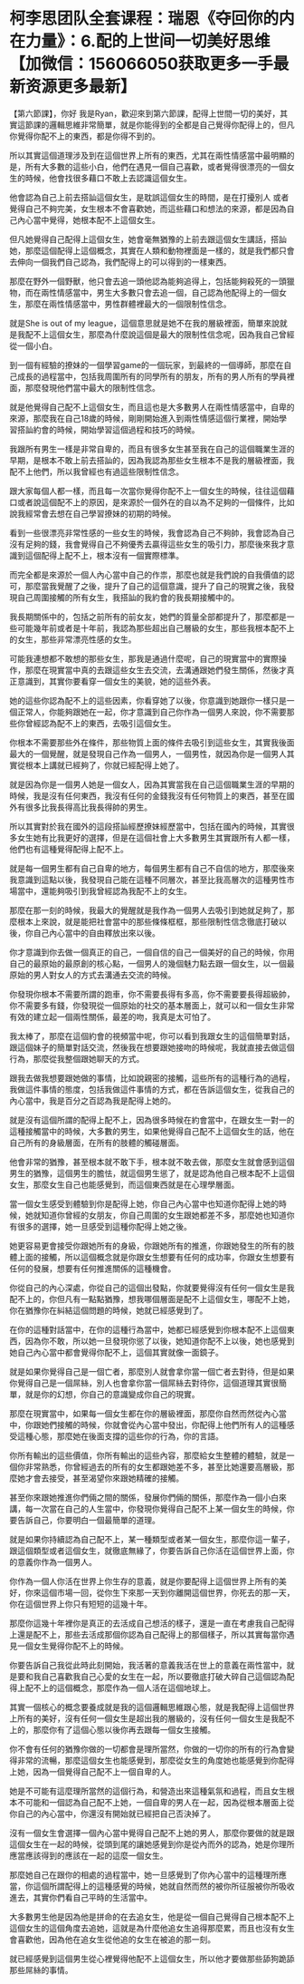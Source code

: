 # 柯李思团队全套课程：瑞恩《夺回你的内在力量》：6.配的上世间一切美好思维【加微信：156066050获取更多一手最新资源更多最新】

【第六節課】，你好 我是Ryan，歡迎來到第六節課，配得上世間一切的美好，其實這節課的邏輯思維非常簡單，就是你能得到的全都是自己覺得你配得上的，但凡你覺得你配不上的東西，都是你得不到的。

所以其實這個道理涉及到在這個世界上所有的東西，尤其在兩性情感當中最明顯的是，所有大多數的這些小白，他們在遇見一個自己喜歡，或者覺得很漂亮的一個女生的時候，他會找很多藉口不敢上去認識這個女生。

他會認為自己上前去搭訕這個女生，是耽誤這個女生的時間，是在打擾別人 或者覺得自己不夠完美，女生根本不會喜歡她，而這些藉口和想法的來源，都是因為自己內心當中覺得，她根本配不上這個女生。

但凡她覺得自己配得上這個女生，她會毫無猶豫的上前去跟這個女生講話，搭訕她，那麼這個配得上這個概念，其實在人類和動物裡面是一樣的，就是我們都只會去伸向一個我們自己認為，我們配得上的可以得到的一樣東西。

那麼在野外一個野獸，他只會去追一頭他認為能夠追得上，包括能夠殺死的一頭獵物，而在兩性情感當中，男生大多數只會去追一個，自己認為他配得上的一個女生，那麼在兩性情感當中，男性群體裡最大的一個限制性信念。

就是She is out of my league，這個意思就是她不在我的層級裡面，簡單來說就是我配不上這個女生，那麼為什麼說這個是最大的限制性信念呢，因為我自己曾經從一個小白。

到一個有經驗的撩妹的一個學習game的一個玩家，到最終的一個導師，那麼在自己成長的過程當中，包括我周圍所有的同學所有的朋友，所有的男人所有的學員裡面，那麼發現他們當中最大的限制性信念。

就是他覺得自己配不上這個女生，而且這也是大多數男人在兩性情感當中，自卑的來源，那麼我在自己18歲的時候，剛剛開始進入到兩性情感這個行業裡，開始學習搭訕約會的時候，開始學習這個過程和技巧的時候。

我跟所有男生一樣是非常自卑的，而且有很多女生甚至我在自己的這個職業生涯的早期，是根本不敢上前去搭訕的，因為我認為那些女生根本不是我的層級裡面，我配不上他們，所以我曾經也有過這些限制性信念。

跟大家每個人都一樣，而且每一次當你覺得你配不上一個女生的時候，往往這個藉口或者說這個配不上的原因，是來源於一個外在的自以為不足夠的一個條件，比如說我經常會去想在自己學習撩妹的初期的時候。

看到一些很漂亮非常性感的一些女生的時候，我會認為自己不夠帥，我會認為自己沒有足夠的錢，我會覺得自己不夠優秀去贏得這些女生的吸引力，那麼後來我才意識到這個配得上配不上，根本沒有一個實際標準。

而完全都是來源於一個人內心當中自己的作祟，那麼也就是我們說的自我價值的認可，那麼當我覺醒了之後，提升了自己的這個意識，提升了自己的現實之後，我發現自己周圍接觸的所有女生，我搭訕的我約會的我長期接觸中的。

我長期關係中的，包括之前所有的前女友，她們的質量全部都提升了，那麼都是一些可能幾年前或者是十年前，我認為那些超出自己層級的女生，那些我根本配不上的女生，那些非常漂亮性感的女生。

可能我連想都不敢想的那些女生，那我是通過什麼呢，自己的現實當中的實際操作，那麼在現實當中真的去跟這些女生去交流，去溝通跟她們發生關係，然後才真正意識到，其實你要看穿一個女生的美貌，她的這些外表。

她的這些你認為配不上的這些因素，你看穿她了以後，你意識到她跟你一樣只是一個正常人，你能夠跟她在一起，你才意識到自己你作為一個男人來說，你不需要那些你曾經認為配不上的東西，去吸引這個女生。

你根本不需要那些外在條件，那些物質上面的條件去吸引到這些女生，其實我後面最大的一個覺醒，就是發現自己作為一個男人，一個男性，就因為你是一個男人其實從根本上講就已經夠了，你就已經配得上她了。

就是因為你是一個男人她是一個女人，因為其實當我在自己這個職業生涯的早期的時候，我是沒有任何東西，我沒有任何的金錢我沒有任何物質上的東西，甚至在國外有很多比我長得高比我長得帥的男生。

所以其實對於我在國外的這段搭訕經歷撩妹經歷當中，包括在國內的時候，其實很多女生她有比我更好的選擇，但是在這個社會上大多數男生其實跟所有人都一樣，他們也有這種覺得配得上配不上。

就是每一個男生都有自己自卑的地方，每個男生都有自己不自信的地方，那麼後來我意識到這點以後，我發現自己能在這種不同層次，甚至比我高層次的這種男性市場當中，還能夠吸引到我曾經認為我配不上的女生。

那麼在那一刻的時候，我最大的覺醒就是我作為一個男人去吸引到她就足夠了，那麼根本上來說，就是能把社會當中的那些條條框框，那些限制性信念徹底打破以後，你自己內心當中的自由釋放出來以後。

你才意識到你去做一個真正的自己，一個自信的自己一個美好的自己的時候，你用自己的最原始的最原創的核心點，一個男人的幾個魅力點去跟一個女生，以一個最原始的男人對女人的方式去溝通去交流的時候。

你發現你根本不需要所謂的跑車，你不需要長得有多高，你不需要要長得超級帥，你不需要多有錢，你發現從一個原始的社交的基本層面上，就可以和一個女生非常有效的建立起一個兩性關係，最差的吻，我真是太可怕了。

我太棒了，那麼在這個約會的視頻當中呢，你可以看到我跟女生的這個簡單對話，跟這個妹子的簡單對話交流，然後我在想要跟她接吻的時候呢，我就直接去做這個行為，那麼從我整個跟她聊天的方式。

跟我去做我想要跟她做的事情，比如說親密的接觸，這些所有的這種行為的過程，我做這件事情的態度，包括我做這件事情的方式，都在告訴這個女生，從我自己的內心當中，我是百分之百認為我是配得上她的。

就是沒有這個所謂的配得上配不上，因為很多時候在約會當中，在跟女生一對一的這種接觸當中的時候，大多數的男生，如果他覺得自己配不上這個女生的話，他在自己所有的身級層面，在所有的肢體的觸碰層面。

他會非常的猶豫，甚至根本就不敢下手，根本就不敢去做，那麼女生就會感到這個男生的猶豫，這個男生的膽怯，就這個男生慫了，就是認為他自己根本配不上這個女生，那麼女生自己也能感覺到，而這個東西就是在心理學層面。

當一個女生感受到體驗到你是配得上她，你自己內心當中也知道你配得上她的時候，她就知道你曾經的女朋友，你自己周圍的女生跟她都差不多，那麼她也知道你有很多的選擇，她一旦感受到這種你配得上她之後。

她更容易更會接受你跟她所有的身級，你跟她所有的推進，你跟她發生的所有的肢體上面的接觸，所以這個概念就是你跟女生想要有任何的成功率，你跟女生想要有任何的發展，想要有任何推進關係的這種機會。

你從自己的內心深處，你從自己的這個出發點，你就要覺得沒有任何一個女生是我配不上的，你但凡有一點點猶豫，想我哪個層面是配不上這個女生，哪配不上她，你在猶豫你在糾結這個問題的時候，她就已經感覺到了。

在你的這種對話當中，在你的這種行為當中，她都已經感覺到你根本配不上這個東西，因為你不敢，所以她一旦發現你慫了以後，她知道你配不上以後，她也感覺到她自己內心當中都會覺得你配不上，這個其實就像一面鏡子。

就是如果你覺得自己是一個亡者，那麼別人就會拿你當一個亡者去對待，但是如果你覺得自己是一個屌絲，別人也會拿你當一個屌絲去對待你，這個道理其實很簡單，就是你的幻想，你自己的意識變成你自己的現實。

那麼在現實當中，如果每一個女生都在你的層級裡面，那麼你自然而然從內心當中，你跟她們接觸的時候，你就會從內心當中發出，你配得上他們所有人的這種感受這種心態，那麼她在後面支撐的這些你的行為，你的言語。

你所有輸出的這些價值，你所有輸出的這些內容，那麼給女生整體的體驗，就是一個你非常熟悉，你曾經過去的所有的女生都跟她差不多，甚至比她還要高層級，那麼她才會去接受，甚至渴望你來跟她精確的接觸。

甚至你來跟她推進你們倆之間的關係，發展你們倆的關係，那麼作為一個小白來講，每一次當在自己的人生當中，你發現你覺得自己配不上某一個女生的時候，你要告訴自己，你要明白一個最簡單的道理。

就是如果你持續認為自己配不上，某一種類型或者某一個女生，那麼你這一輩子，跟這個類型或者這個女生，就徹底無緣了，你要告訴自己你活在這個世界上面，你的意義你作為一個男人。

你作為一個人你活在世界上你生存的意義，就是你要配得上這個世界上所有的美好，你來這個市場一回，從你生下來那一天到你離開這個世界，你死去的那一天，你在這個世界上你只有短短的這幾十年。

那麼你這幾十年裡你是真正的去活成自己想活的樣子，還是一直在考慮我自己配得上還是配不上，那些去活成那個你認為自己配得上的那個樣子，所以其實每當你遇見一個女生覺得你配不上的時候。

你要告訴自己我從此時此刻開始，我活著的意義我活在世上的意義在兩性當中，就是要和我自己喜歡我自己心愛的女生在一起，所以要徹底打破大碎自己這個認為配得上配不上的這個概念，那麼作為一個人活在這個地球上。

其實一個核心的概念要養成就是我的這個邏輯思維跟心態，就是我配得上這個世界上所有的美好，沒有任何一個女生是超出我的層級的，沒有任何一個女生是我配不上的，那麼你有了這個心態以後你再去跟每一個女生接觸。

你不會有任何的猶豫你做的一切都會是理所當然，你做的一切你的所有的行為會變得非常的流暢，那麼這個女生也能感覺到，那麼從女生的角度她也能感覺到你配得上她，因為一個覺得自己配不上一個自卑的人。

她是不可能有這麼理所當然的這個行為，和營造出來這種氣氛和過程，而且女生根本不可能和一個認為自己配不上她，一個自卑的男人在一起，因為從根本層面上從你自己的內心當中，你還沒有開始就已經把自己否決掉了。

沒有一個女生會選擇一個內心當中覺得自己配不上她的男人，那麼你要做的就是跟這個女生在一起的時候，從頭到尾的讓她感覺到你是從內而外的認為，她是你理所應當應該得到的應該在一起的這麼一個女生。

那麼她自己在跟你的相處的過程當中，她一旦感覺到了你內心當中的這種理所應當，你這個所謂配得上的這種感覺的時候，她就自然而然的被你所征服被你所吸收進去，其實你們看自己平時的生活當中。

大多數男生他是因為他是拼命的在去追女生，他是從一個自己覺得自己根本配不上這個女生的這個角度去追她，這就是為什麼他追女生追得那麼累，而且也沒有女生會喜歡他，因為他在追女生從他追的女生在被追的那一刻。

就已經感覺到這個男生從心裡覺得他配不上這個女生，所以他才要做那些舔狗跪舔那些屌絲的事情。